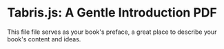 # Tabris.js: A Gentle Introduction PDF

This file file serves as your book's preface, a great place to describe your book's content and ideas.

